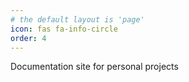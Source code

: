 ```yaml
---
# the default layout is 'page'
icon: fas fa-info-circle
order: 4
---
```


Documentation site for personal projects